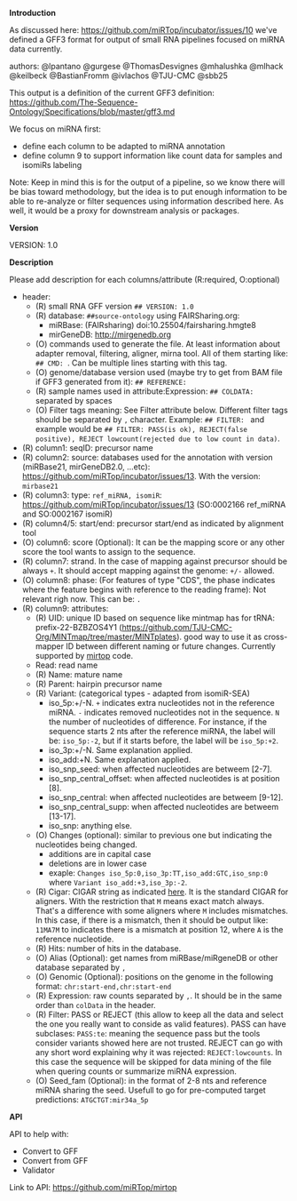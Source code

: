 **Introduction**

As discussed here: https://github.com/miRTop/incubator/issues/10 we've defined a GFF3 format for output of small RNA pipelines focused on miRNA data currently.

authors: @lpantano @gurgese @ThomasDesvignes @mhalushka @mlhack @keilbeck @BastianFromm @ivlachos @TJU-CMC @sbb25

This output is a definition of the current GFF3 definition: https://github.com/The-Sequence-Ontology/Specifications/blob/master/gff3.md


We focus on miRNA first:

* define each column to be adapted to miRNA annotation
* define column 9 to support information like count data for samples and isomiRs labeling

Note: Keep in mind this is for the output of a pipeline, so we know there will be bias toward methodology, but the idea is to put enough information to be able to re-analyze or filter sequences using information described here. As well, it would be a proxy for downstream analysis or packages.

**Version**

VERSION: 1.0

**Description**

Please add description for each columns/attribute (R:required, O:optional)

* header:
  * (R) small RNA GFF version `## VERSION: 1.0`
  * (R) database: `##source-ontology` using FAIRSharing.org:
    * miRBase: (FAIRsharing) doi:10.25504/fairsharing.hmgte8
    * mirGeneDB: http://mirgenedb.org
  * (O) commands used to generate the file. At least information about adapter removal, filtering, aligner, mirna tool. All of them starting like: `## CMD: `. Can be multiple lines starting with this tag.
  *  (O) genome/database version used (maybe try to get from BAM file if GFF3 generated from it): `## REFERENCE:`
  * (R) sample names used in attribute:Expression: `## COLDATA:` separated by spaces
  * (O) Filter tags meaning: See Filter attribute below. Different filter tags should be separated by `,` character. Example: `## FILTER: ` and example would be `## FILTER: PASS(is ok), REJECT(false positive), REJECT lowcount(rejected due to low count in data)`.
* (R) column1: seqID: precursor name
* (R) column2: source: databases used for the annotation with version (miRBase21, mirGeneDB2.0, ...etc): https://github.com/miRTop/incubator/issues/13. With the version: `mirbase21`
* (R) column3: type: `ref_miRNA, isomiR`: https://github.com/miRTop/incubator/issues/13  (SO:0002166 ref_miRNA and SO:0002167 isomiR)
* (R) column4/5: start/end: precursor start/end as indicated by alignment tool
* (O) column6: score (Optional): It can be the mapping score or any other score the tool wants to assign to the sequence.
* (R) column7: strand. In the case of mapping against precursor should be always `+`. It should accept mapping against the genome: `+/-` allowed.
* (O) column8: phase: (For features of type "CDS", the phase indicates where the feature begins with reference to the reading frame): Not relevant righ now. This can be: `.`
* (R) column9: attributes:
  * (R) UID: unique ID based on sequence like mintmap has for tRNA: prefix-22-BZBZOS4Y1 (https://github.com/TJU-CMC-Org/MINTmap/tree/master/MINTplates). good way to use it as cross-mapper ID between different naming or future changes. Currently supported by [mirtop](https://github.com/miRTop/mirtop/blob/dev/mirtop/mirna/realign.py#) code.
  * Read: read name
  * (R) Name: mature name
  * (R) Parent: hairpin precursor name
  * (R) Variant: (categorical types - adapted from isomiR-SEA)
    * iso_5p:+/-N. `+` indicates extra nucleotides not in the reference miRNA. `-` indicates removed nucleotides not in the sequence. `N` the number of nucleotides of difference. For instance, if the sequence starts 2 nts after the reference miRNA, the label will be: `iso_5p:-2`, but if it starts before, the label will be `iso_5p:+2`.
    * iso_3p:+/-N. Same explanation applied.
    * iso_add:+N. Same explanation applied.
    * iso_snp_seed: when affected nucleotides are betweem [2-7].
    * iso_snp_central_offset: when affected nucleotides is at position [8].
    * iso_snp_central: when affected nucleotides are betweem [9-12].
    * iso_snp_central_supp: when affected nucleotides are betweem [13-17].
    * iso_snp: anything else.
  * (O) Changes (optional): similar to previous one but indicating the nucleotides being changed.
    * additions are in capital case
    * deletions are in lower case
    * exaple: `Changes iso_5p:0,iso_3p:TT,iso_add:GTC,iso_snp:0` where `Variant iso_add:+3,iso_3p:-2`.
  * (R) Cigar: CIGAR string as indicated [here](https://samtools.github.io/hts-specs/SAMv1.pdf). It is the standard CIGAR for aligners. With the restriction that `M` means exact match always. That's a difference with some aligners where `M` includes mismatches. In this case, if there is a mismatch, then it should be output like: `11MA7M` to indicates there is a mismatch at position 12, where `A` is the reference nucleotide.
  * (R) Hits: number of hits in the database.
  * (O) Alias (Optional): get names from miRBase/miRgeneDB or other database separated by `,`
  * (O) Genomic (Optional): positions on the genome in the following format: `chr:start-end,chr:start-end`
  * (R) Expression: raw counts separated by `,`. It should be in the same order than `colData` in the header.
  * (R) Filter: PASS or REJECT (this allow to keep all the data and select the one you really want to conside as valid features). PASS can have subclases: `PASS:te`: meaning the sequence pass but the tools consider variants showed here are not trusted. REJECT can go with any short word explaining why it was rejected: `REJECT:lowcounts`. In this case the sequence will be skipped for data mining of the file when quering counts or summarize miRNA expression.
  * (O) Seed_fam (Optional): in the format of 2-8 nts and reference miRNA sharing the seed. Usefull to go for pre-computed target predictions: `ATGCTGT:mir34a_5p`

**API**

API to help with:

* Convert to GFF
* Convert from GFF
* Validator

Link to API: https://github.com/miRTop/mirtop
